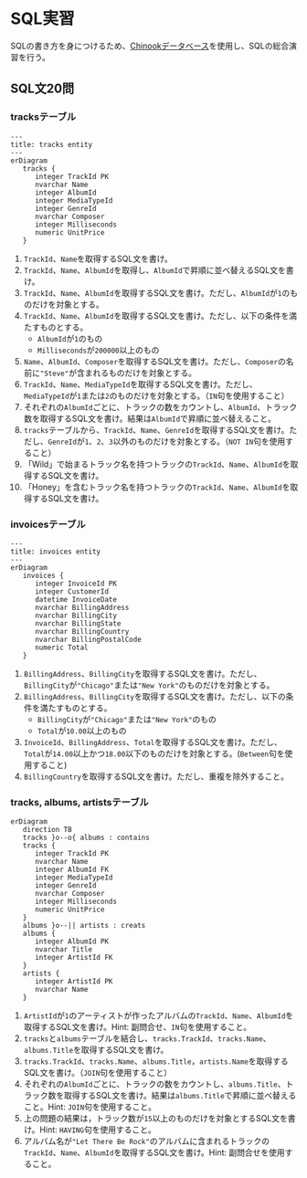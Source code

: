 # SQL実習

SQLの書き方を身につけるため、[Chinookデータベース](chinook.md)を使用し、SQLの総合演習を行う。

## SQL文20問

### tracksテーブル

```{mermaid}
---
title: tracks entity
---
erDiagram 
   tracks {
      integer TrackId PK
      nvarchar Name
      integer AlbumId
      integer MediaTypeId
      integer GenreId
      nvarchar Composer
      integer Milliseconds
      numeric UnitPrice
   }
```

1. `TrackId`、`Name`を取得するSQL文を書け。
2. `TrackId`、`Name`、`AlbumId`を取得し、`AlbumId`で昇順に並べ替えるSQL文を書け。
3. `TrackId`、`Name`、`AlbumId`を取得するSQL文を書け。ただし、`AlbumId`が`1`のものだけを対象とする。
4. `TrackId`、`Name`、`AlbumId`を取得するSQL文を書け。ただし、以下の条件を満たすものとする。
   - `AlbumId`が`1`のもの
   - `Milliseconds`が`200000`以上のもの
5. `Name`、`AlbumId`、`Composer`を取得するSQL文を書け。ただし、`Composer`の名前に`"Steve"`が含まれるものだけを対象とする。
6. `TrackId`、`Name`、`MediaTypeId`を取得するSQL文を書け。ただし、`MediaTypeId`が`1`または`2`のものだけを対象とする。（`IN`句を使用すること）
7. それぞれの`AlbumId`ごとに、トラックの数をカウントし、`AlbumId`、トラック数を取得するSQL文を書け。結果は`AlbumId`で昇順に並べ替えること。
8. `tracks`テーブルから、`TrackId`、`Name`、`GenreId`を取得するSQL文を書け。ただし、`GenreId`が`1`、`2`、`3`以外のものだけを対象とする。（`NOT IN`句を使用すること）
9. 「Wild」で始まるトラック名を持つトラックの`TrackId`、`Name`、`AlbumId`を取得するSQL文を書け。
10. 「Honey」を含むトラック名を持つトラックの`TrackId`、`Name`、`AlbumId`を取得するSQL文を書け。

### invoicesテーブル

```{mermaid}
---
title: invoices entity
---
erDiagram
   invoices {
      integer InvoiceId PK
      integer CustomerId
      datetime InvoiceDate
      nvarchar BillingAddress
      nvarchar BillingCity
      nvarchar BillingState
      nvarchar BillingCountry
      nvarchar BillingPostalCode
      numeric Total
   }
```


1. `BillingAddress`、`BillingCity`を取得するSQL文を書け。ただし、`BillingCity`が`"Chicago"`または`"New York"`のものだけを対象とする。
2. `BillingAddress`、`BillingCity`を取得するSQL文を書け。ただし、以下の条件を満たすものとする。
   - `BillingCity`が`"Chicago"`または`"New York"`のもの
   - `Total`が`10.00`以上のもの
3. `InvoiceId`、`BillingAddress`、`Total`を取得するSQL文を書け。ただし、`Total`が`14.00`以上かつ`18.00`以下のものだけを対象とする。(`Between`句を使用すること)
4. `BillingCountry`を取得するSQL文を書け。ただし、重複を除外すること。

### tracks, albums, artistsテーブル

```{mermaid}
erDiagram
   direction TB
   tracks }o--o{ albums : contains
   tracks {
      integer TrackId PK
      nvarchar Name
      integer AlbumId FK
      integer MediaTypeId
      integer GenreId
      nvarchar Composer
      integer Milliseconds
      numeric UnitPrice
   }
   albums }o--|| artists : creats
   albums {
      integer AlbumId PK
      nvarchar Title
      integer ArtistId FK
   }
   artists {
      integer ArtistId PK
      nvarchar Name
   }
```

1. `ArtistId`が`1`のアーティストが作ったアルバムの`TrackId`、`Name`、`AlbumId`を取得するSQL文を書け。Hint: 副問合せ、`IN`句を使用すること。
2. `tracks`と`albums`テーブルを結合し、`tracks.TrackId`、`tracks.Name`、`albums.Title`を取得するSQL文を書け。
3. `tracks.TrackId`、`tracks.Name`、`albums.Title`，`artists.Name`を取得するSQL文を書け。（`JOIN`句を使用すること）
4. それぞれの`AlbumId`ごとに、トラックの数をカウントし、`albums.Title`、トラック数を取得するSQL文を書け。結果は`albums.Title`で昇順に並べ替えること。Hint: `JOIN`句を使用すること。
5. 上の問題の結果は，トラック数が`15`以上のものだけを対象とするSQL文を書け。Hint: `HAVING`句を使用すること。
6. アルバム名が`"Let There Be Rock"`のアルバムに含まれるトラックの`TrackId`、`Name`、`AlbumId`を取得するSQL文を書け。Hint: 副問合せを使用すること。